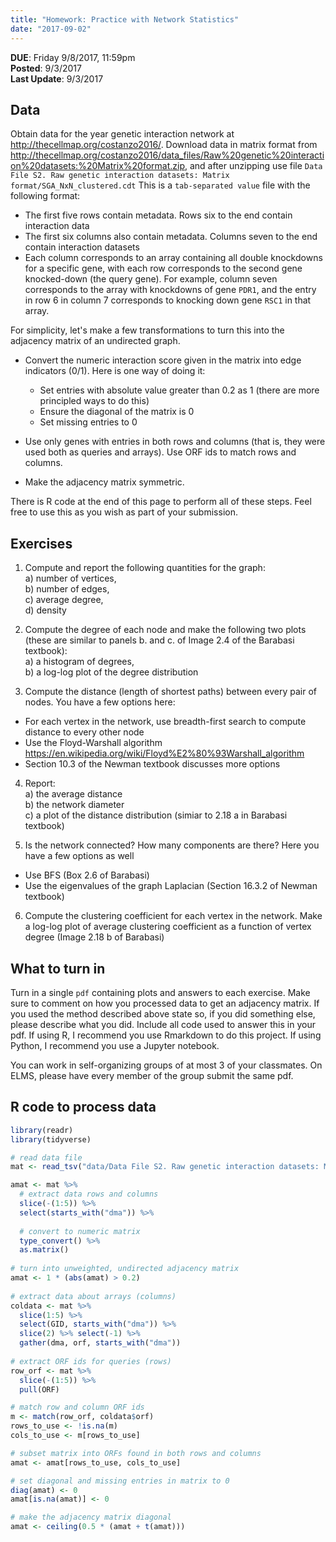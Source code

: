 ```yaml
---
title: "Homework: Practice with Network Statistics"
date: "2017-09-02"
---
```



**DUE**: Friday 9/8/2017, 11:59pm  
**Posted**: 9/3/2017  
**Last Update**: 9/3/2017

## Data 

Obtain data for the year genetic interaction network at http://thecellmap.org/costanzo2016/. Download 
data in matrix format from http://thecellmap.org/costanzo2016/data_files/Raw%20genetic%20interaction%20datasets:%20Matrix%20format.zip, 
and after unzipping use file `Data File S2. Raw genetic interaction datasets: Matrix format/SGA_NxN_clustered.cdt` This is a `tab-separated value` file
with the following format:

- The first five rows contain metadata. Rows six to the end contain interaction data
- The first six columns also contain metadata. Columns seven to the end contain interaction datasets
- Each column corresponds to an array containing all double knockdowns for a specific gene, with each row corresponds to the second gene knocked-down (the query gene).
For example, column seven corresponds to the array with knockdowns of gene `PDR1`, and the entry in row 6 in column 7 corresponds to knocking down gene `RSC1` in that array.

For simplicity, let's make a few transformations to turn this into the adjacency matrix of an undirected graph. 

- Convert the numeric interaction score given in the matrix into edge indicators (0/1). Here is one way of doing it:
  - Set entries with absolute value greater than 0.2 as 1 (there are more principled ways to do this)
  - Ensure the diagonal of the matrix is 0
  - Set missing entries to 0

- Use only genes with entries in both rows and columns (that is, they were used both as queries and arrays). Use ORF ids to match rows and columns.
- Make the adjacency matrix symmetric. 

There is R code at the end of this page to perform all of these steps. Feel free to use this as you wish as part of your submission.

## Exercises

1. Compute and report the following quantities for the graph:  
  a) number of vertices,  
  b) number of edges,  
  c) average degree,  
  d) density
  
2. Compute the degree of each node and make the following two plots (these are similar to panels b. and c. of Image 2.4 of the Barabasi textbook):  
  a) a histogram of degrees,   
  b) a log-log plot of the degree distribution   
  

3. Compute the distance (length of shortest paths) between every pair of nodes. You have a few options here:

  - For each vertex in the network, use breadth-first search to compute distance to every other node
  - Use the Floyd-Warshall algorithm https://en.wikipedia.org/wiki/Floyd%E2%80%93Warshall_algorithm
  - Section 10.3 of the Newman textbook discusses more options

4. Report:  
  a) the average distance  
  b) the network diameter  
  c) a plot of the distance distribution (simiar to 2.18 a in Barabasi textbook)
  
5. Is the network connected? How many components are there? Here you have a few options as well

  - Use BFS (Box 2.6 of Barabasi)
  - Use the eigenvalues of the graph Laplacian (Section 16.3.2 of Newman textbook)

6. Compute the clustering coefficient for each vertex in the network. Make a log-log plot of average clustering coefficient as a function of vertex degree (Image 2.18 b of Barabasi)

## What to turn in

Turn in a single `pdf` containing plots and answers to each exercise. Make sure to comment on how you processed data to get an adjacency matrix.
If you used the method described above state so, if you did something else, please describe what you did. Include all code used to answer this in your pdf. 
If using R, I recommend you use Rmarkdown to do this project. If using Python, I recommend you use a Jupyter notebook. 

You can work in self-organizing groups of at most 3 of your classmates. On ELMS, please have every member of the group submit the same pdf.


## R code to process data

```r
library(readr)
library(tidyverse)

# read data file
mat <- read_tsv("data/Data File S2. Raw genetic interaction datasets: Matrix format/SGA_NxN_clustered.cdt")

amat <- mat %>%
  # extract data rows and columns
  slice(-(1:5)) %>%
  select(starts_with("dma")) %>%
  
  # convert to numeric matrix
  type_convert() %>%
  as.matrix()
  
# turn into unweighted, undirected adjacency matrix  
amat <- 1 * (abs(amat) > 0.2)
  
# extract data about arrays (columns)
coldata <- mat %>%
  slice(1:5) %>%
  select(GID, starts_with("dma")) %>%
  slice(2) %>% select(-1) %>%
  gather(dma, orf, starts_with("dma"))
 
# extract ORF ids for queries (rows)
row_orf <- mat %>%
  slice(-(1:5)) %>%
  pull(ORF)

# match row and column ORF ids
m <- match(row_orf, coldata$orf)
rows_to_use <- !is.na(m)
cols_to_use <- m[rows_to_use]

# subset matrix into ORFs found in both rows and columns
amat <- amat[rows_to_use, cols_to_use]

# set diagonal and missing entries in matrix to 0
diag(amat) <- 0
amat[is.na(amat)] <- 0

# make the adjacency matrix diagonal
amat <- ceiling(0.5 * (amat + t(amat)))
```
